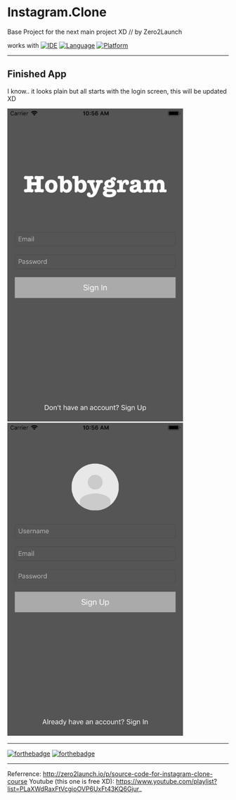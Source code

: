 # Instagram.Clone
Base Project for the next main project XD // by Zero2Launch

works with
[![IDE](https://img.shields.io/badge/Xcode-9-blue.svg)](https://developer.apple.com/xcode/)
[![Language](https://img.shields.io/badge/swift-4-orange.svg)](https://swift.org)
[![Platform](https://img.shields.io/badge/platform-iOS%2011-green.svg)](https://developer.apple.com/ios/)

------

## Finished App
I know.. it looks plain but all starts with the login screen, this will be updated XD

<img src="https://github.com/Yuweh/Instagram-Final/blob/master/HobbyGram-SignIn.png" width="400">  <img src="https://github.com/Yuweh/Instagram-Final/blob/master/HobbyGram-SignUp.png" width="400"> 



------

[![forthebadge](http://forthebadge.com/images/badges/made-with-swift.svg)](http://forthebadge.com) [![forthebadge](http://forthebadge.com/images/badges/built-with-love.svg)](http://forthebadge.com)

-----

Referrence: http://zero2launch.io/p/source-code-for-instagram-clone-course
Youtube (this one is free XD): https://www.youtube.com/playlist?list=PLaXWdRaxFtVcgioOVP6UxFt43KQ6Gjur_
